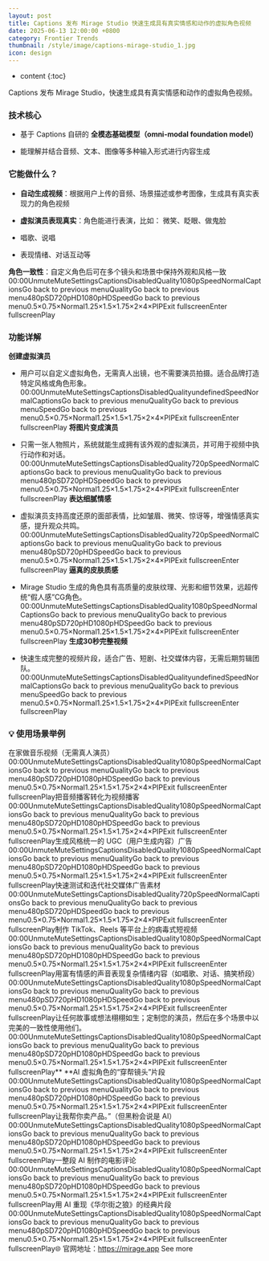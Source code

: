 ```yaml
---
layout: post
title: Captions 发布 Mirage Studio 快速生成具有真实情感和动作的虚拟角色视频
date: 2025-06-13 12:00:00 +0800
category: Frontier Trends
thumbnail: /style/image/captions-mirage-studio_1.jpg
icon: design
---
```

* content
{:toc}

Captions 发布 Mirage Studio，快速生成具有真实情感和动作的虚拟角色视频。

### 技术核心

- 基于 Captions 自研的 **全模态基础模型（omni-modal foundation model）**

- 能理解并结合音频、文本、图像等多种输入形式进行内容生成

### 它能做什么？

- **自动生成视频**：根据用户上传的音频、场景描述或参考图像，生成具有真实表现力的角色视频

- **虚拟演员表现真实**：角色能进行表演，比如：
微笑、眨眼、做鬼脸

- 唱歌、说唱

- 表现情绪、对话互动等

**角色一致性**：自定义角色后可在多个镜头和场景中保持外观和风格一致
00:00UnmuteMuteSettingsCaptionsDisabledQuality1080pSpeedNormalCaptionsGo back to previous menuQualityGo back to previous menu480pSD720pHD1080pHDSpeedGo back to previous menu0.5×0.75×Normal1.25×1.5×1.75×2×4×PIPExit fullscreenEnter fullscreenPlay
### 功能详解
**创建虚拟演员**

- 用户可以自定义虚拟角色，无需真人出镜，也不需要演员拍摄。适合品牌打造特定风格或角色形象。
00:00UnmuteMuteSettingsCaptionsDisabledQualityundefinedSpeedNormalCaptionsGo back to previous menuQualityGo back to previous menuSpeedGo back to previous menu0.5×0.75×Normal1.25×1.5×1.75×2×4×PIPExit fullscreenEnter fullscreenPlay
**将图片变成演员**

- 只需一张人物照片，系统就能生成拥有该外观的虚拟演员，并可用于视频中执行动作和对话。
00:00UnmuteMuteSettingsCaptionsDisabledQuality720pSpeedNormalCaptionsGo back to previous menuQualityGo back to previous menu480pSD720pHDSpeedGo back to previous menu0.5×0.75×Normal1.25×1.5×1.75×2×4×PIPExit fullscreenEnter fullscreenPlay
**表达细腻情感**

- 虚拟演员支持高度还原的面部表情，比如皱眉、微笑、惊讶等，增强情感真实感，提升观众共鸣。
00:00UnmuteMuteSettingsCaptionsDisabledQuality720pSpeedNormalCaptionsGo back to previous menuQualityGo back to previous menu480pSD720pHDSpeedGo back to previous menu0.5×0.75×Normal1.25×1.5×1.75×2×4×PIPExit fullscreenEnter fullscreenPlay
**逼真的皮肤质感**

- Mirage Studio 生成的角色具有高质量的皮肤纹理、光影和细节效果，远超传统“假人感”CG角色。
00:00UnmuteMuteSettingsCaptionsDisabledQuality1080pSpeedNormalCaptionsGo back to previous menuQualityGo back to previous menu480pSD720pHD1080pHDSpeedGo back to previous menu0.5×0.75×Normal1.25×1.5×1.75×2×4×PIPExit fullscreenEnter fullscreenPlay
**生成30秒完整视频**

- 快速生成完整的视频片段，适合广告、短剧、社交媒体内容，无需后期剪辑团队。
00:00UnmuteMuteSettingsCaptionsDisabledQualityundefinedSpeedNormalCaptionsGo back to previous menuQualityGo back to previous menuSpeedGo back to previous menu0.5×0.75×Normal1.25×1.5×1.75×2×4×PIPExit fullscreenEnter fullscreenPlay

### 💡 使用场景举例
在家做音乐视频（无需真人演员）
00:00UnmuteMuteSettingsCaptionsDisabledQuality1080pSpeedNormalCaptionsGo back to previous menuQualityGo back to previous menu480pSD720pHD1080pHDSpeedGo back to previous menu0.5×0.75×Normal1.25×1.5×1.75×2×4×PIPExit fullscreenEnter fullscreenPlay把音频播客转化为视频播客
00:00UnmuteMuteSettingsCaptionsDisabledQuality1080pSpeedNormalCaptionsGo back to previous menuQualityGo back to previous menu480pSD720pHD1080pHDSpeedGo back to previous menu0.5×0.75×Normal1.25×1.5×1.75×2×4×PIPExit fullscreenEnter fullscreenPlay生成风格统一的 UGC（用户生成内容）广告
00:00UnmuteMuteSettingsCaptionsDisabledQuality1080pSpeedNormalCaptionsGo back to previous menuQualityGo back to previous menu480pSD720pHD1080pHDSpeedGo back to previous menu0.5×0.75×Normal1.25×1.5×1.75×2×4×PIPExit fullscreenEnter fullscreenPlay快速测试和迭代社交媒体广告素材
00:00UnmuteMuteSettingsCaptionsDisabledQuality720pSpeedNormalCaptionsGo back to previous menuQualityGo back to previous menu480pSD720pHDSpeedGo back to previous menu0.5×0.75×Normal1.25×1.5×1.75×2×4×PIPExit fullscreenEnter fullscreenPlay制作 TikTok、Reels 等平台上的病毒式短视频
00:00UnmuteMuteSettingsCaptionsDisabledQuality1080pSpeedNormalCaptionsGo back to previous menuQualityGo back to previous menu480pSD720pHD1080pHDSpeedGo back to previous menu0.5×0.75×Normal1.25×1.5×1.75×2×4×PIPExit fullscreenEnter fullscreenPlay用富有情感的声音表现复杂情绪内容（如唱歌、对话、搞笑桥段）
00:00UnmuteMuteSettingsCaptionsDisabledQuality1080pSpeedNormalCaptionsGo back to previous menuQualityGo back to previous menu480pSD720pHD1080pHDSpeedGo back to previous menu0.5×0.75×Normal1.25×1.5×1.75×2×4×PIPExit fullscreenEnter fullscreenPlay让任何故事或想法栩栩如生；定制您的演员，然后在多个场景中以完美的一致性使用他们。
00:00UnmuteMuteSettingsCaptionsDisabledQuality1080pSpeedNormalCaptionsGo back to previous menuQualityGo back to previous menu480pSD720pHD1080pHDSpeedGo back to previous menu0.5×0.75×Normal1.25×1.5×1.75×2×4×PIPExit fullscreenEnter fullscreenPlay** **AI 虚拟角色的“穿帮镜头”片段
00:00UnmuteMuteSettingsCaptionsDisabledQuality1080pSpeedNormalCaptionsGo back to previous menuQualityGo back to previous menu480pSD720pHD1080pHDSpeedGo back to previous menu0.5×0.75×Normal1.25×1.5×1.75×2×4×PIPExit fullscreenEnter fullscreenPlay让我帮你卖产品。”（但黑粉会说是 AI）
00:00UnmuteMuteSettingsCaptionsDisabledQuality1080pSpeedNormalCaptionsGo back to previous menuQualityGo back to previous menu480pSD720pHD1080pHDSpeedGo back to previous menu0.5×0.75×Normal1.25×1.5×1.75×2×4×PIPExit fullscreenEnter fullscreenPlay一整段 AI 制作的电影评论
00:00UnmuteMuteSettingsCaptionsDisabledQuality1080pSpeedNormalCaptionsGo back to previous menuQualityGo back to previous menu480pSD720pHD1080pHDSpeedGo back to previous menu0.5×0.75×Normal1.25×1.5×1.75×2×4×PIPExit fullscreenEnter fullscreenPlay用 AI 重现《华尔街之狼》的经典片段
00:00UnmuteMuteSettingsCaptionsDisabledQuality1080pSpeedNormalCaptionsGo back to previous menuQualityGo back to previous menu480pSD720pHD1080pHDSpeedGo back to previous menu0.5×0.75×Normal1.25×1.5×1.75×2×4×PIPExit fullscreenEnter fullscreenPlay🌐 官网地址：https://mirage.app
See more